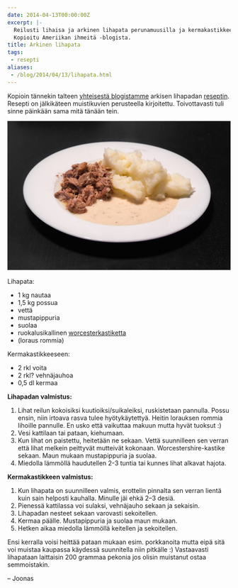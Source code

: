 ```yaml
---
date: 2014-04-13T00:00:00Z
excerpt: |-
  Reilusti lihaisa ja arkinen lihapata perunamuusilla ja kermakastikkeella.
  Kopioitu Ameriikan ihmeitä -blogista.
title: Arkinen lihapata
tags:
 - resepti
aliases:
 - /blog/2014/04/13/lihapata.html
---
```


Kopioin tännekin talteen [yhteisestä blogistamme][helkajoonas] arkisen
lihapadan [reseptin][resepti]. Resepti on jälkikäteen muistikuvien perusteella
kirjoitettu. Toivottavasti tuli sinne päinkään sama mitä tänään tein.

<!--more-->

![2014 04 13 Lihapata](/blog/img/2014-04-13-lihapata.jpg)

Lihapata:

- 1 kg nautaa
- 1,5 kg possua
- vettä
- mustapippuria
- suolaa
- ruokalusikallinen [worcesterkastiketta][worcester]
- (loraus rommia)

Kermakastikkeeseen:

- 2 rkl voita
- 2 rkl? vehnäjauhoa
- 0,5 dl kermaa

**Lihapadan valmistus:**

 1. Lihat reilun kokoisiksi kuutioiksi/suikaleiksi, ruskistetaan pannulla. Possu ensin, niin irtoava rasva tulee hyötykäytettyä. Heitin lorauksen rommia lihoille pannulle. En usko että vaikuttaa makuun mutta hyvät tuoksut :)
 1. Vesi kattilaan tai pataan, kiehumaan.
 1. Kun lihat on paistettu, heitetään ne sekaan. Vettä suunnilleen sen verran että lihat melkein peittyvät mutteivät kokonaan. Worcestershire-kastike sekaan. Maun mukaan mustapippuria ja suolaa.
 1. Miedolla lämmöllä haudutellen 2-3 tuntia tai kunnes lihat alkavat hajota.

**Kermakastikkeen valmistus:**

 1. Kun lihapata on suunnilleen valmis, erottelin pinnalta sen verran lientä kuin sain helposti kauhalla. Minulle jäi ehkä 2–3 desiä.
 1. Pienessä kattilassa voi sulaksi, vehnäjauho sekaan ja sekaisin.
 1. Lihapadan nesteet sekaan varovasti sekoitellen.
 1. Kermaa päälle. Mustapippuria ja suolaa maun mukaan.
 1. Hetken aikaa miedolla lämmöllä keitellen ja sekoitellen.

Ensi kerralla voisi heittää pataan mukaan esim. porkkanoita mutta eipä sitä voi muistaa kaupassa käydessä suunnitella niin pitkälle :)  Vastaavasti lihapataan laittaisin 200 grammaa pekonia jos olisin muistanut ostaa semmoistakin.

– Joonas

[helkajoonas]: http://helkajajoonas.yx.fi/
[resepti]: http://helkajajoonas.yx.fi/2014/04/arkijuttuja-lihapataa.html
[worcester]: http://fi.wikipedia.org/wiki/Worcesterkastike


